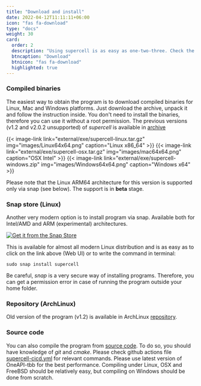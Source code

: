 ```yaml
---
title: "Download and install"
date: 2022-04-12T11:11:11+06:00
icon: "fas fa-download"
type: "docs"
weight: 30
card:
  order: 2
  description: "Using supercell is as easy as one-two-three. Check the to learn different methods of obtaining and using the program."
  btncaption: "Download"
  btnicon: "fas fa-download"
  highlighted: true
---
```


### Compiled binaries

The easiest way to obtain the program is to download compiled binaries for Linux, Mac and Windows platforms. Just download the archive, unpack it and follow the instruction inside. You don't need to install the binaries, therefore you can use it without a root permission. The previous versions (v1.2 and v2.0.2 unsupported) of *supercell* is available in [archive](download/archive)

{{< image-link link="external/exe/supercell-linux.tar.gz" img="images/Linux64x64.png" caption="Linux x86_64" >}}
{{< image-link link="external/exe/supercell-osx.tar.gz" img="images/mac64x64.png" caption="OSX Intel" >}}
{{< image-link link="external/exe/supercell-windows.zip" img="images/Windows64x64.png" caption="Windows x64" >}}

Please note that the Linux ARM64 architecture for this version is supported only via snap (see below). The support is in **beta** stage.

### Snap store (Linux)

Another very modern option is to install program via snap. Available both for Intel/AMD and ARM (experimental) architectures.

<a href="https://snapcraft.io/supercell">
  <img alt="Get it from the Snap Store" src="https://snapcraft.io/static/images/badges/en/snap-store-white.svg" />
  <p></p>
</a>

This is available for almost all modern Linux distribution and is as easy as to click on the link above (Web UI) or to write the command in terminal:

```
sudo snap install supercell
```

Be careful, *snap* is a very secure way of installing programs. Therefore, you can get a permission error in case of running the program outside your home folder.

### Repository (ArchLinux)

Old version of the program (v1.2) is available in ArchLinux [repository](https://aur.archlinux.org/packages/supercell-git).

### Source code

You can also compile the program from [source code](https://github.com/orex/supercell/). To do so, you should have knowledge of *git* and *cmake*. Please check github actions file [supercell-cicd.yml](https://github.com/orex/supercell/blob/master/.github/workflows/supercell-cicd.yml) for relevant commands. Please use latest version of OneAPI-tbb for the best performance. Compiling under Linux, OSX and FreeBSD should be relatively easy, but compiling on Windows should be done from scratch.
